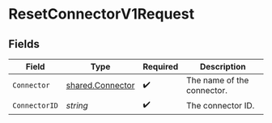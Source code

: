 # ResetConnectorV1Request


## Fields

| Field                                                       | Type                                                        | Required                                                    | Description                                                 |
| ----------------------------------------------------------- | ----------------------------------------------------------- | ----------------------------------------------------------- | ----------------------------------------------------------- |
| `Connector`                                                 | [shared.Connector](../../../pkg/models/shared/connector.md) | :heavy_check_mark:                                          | The name of the connector.                                  |
| `ConnectorID`                                               | *string*                                                    | :heavy_check_mark:                                          | The connector ID.                                           |